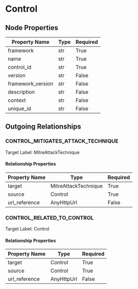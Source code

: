 
# Control

## Node Properties

| Property Name | Type | Required |
| ------------- | ---- | -------- |
| framework | str | True |
| name | str | True |
| control_id | str | True |
| version | str | False |
| framework_version | str | False |
| description | str | False |
| context | str | False |
| unique_id | str | False |


## Outgoing Relationships

### CONTROL_MITIGATES_ATTACK_TECHNIQUE

Target Label: MitreAttackTechnique

#### Relationship Properties

| Property Name | Type | Required |
| ------------- | ---- | -------- |
| target | MitreAttackTechnique | True |
| source | Control | True |
| url_reference | AnyHttpUrl | False |


### CONTROL_RELATED_TO_CONTROL

Target Label: Control

#### Relationship Properties

| Property Name | Type | Required |
| ------------- | ---- | -------- |
| target | Control | True |
| source | Control | True |
| url_reference | AnyHttpUrl | False |



